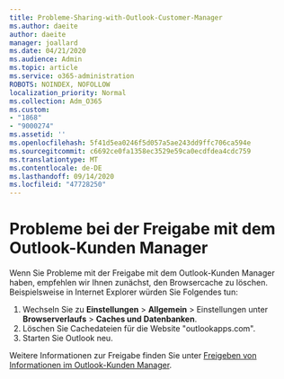 ```yaml
---
title: Probleme-Sharing-with-Outlook-Customer-Manager
ms.author: daeite
author: daeite
manager: joallard
ms.date: 04/21/2020
ms.audience: Admin
ms.topic: article
ms.service: o365-administration
ROBOTS: NOINDEX, NOFOLLOW
localization_priority: Normal
ms.collection: Adm_O365
ms.custom:
- "1868"
- "9000274"
ms.assetid: ''
ms.openlocfilehash: 5f41d5ea0246f5d057a5ae243dd9ffc706ca594e
ms.sourcegitcommit: c6692ce0fa1358ec3529e59ca0ecdfdea4cdc759
ms.translationtype: MT
ms.contentlocale: de-DE
ms.lasthandoff: 09/14/2020
ms.locfileid: "47728250"
---
```

# <a name="problems-sharing-with-outlook-customer-manager"></a>Probleme bei der Freigabe mit dem Outlook-Kunden Manager

Wenn Sie Probleme mit der Freigabe mit dem Outlook-Kunden Manager haben, empfehlen wir Ihnen zunächst, den Browsercache zu löschen. Beispielsweise in Internet Explorer würden Sie Folgendes tun:

1. Wechseln Sie zu **Einstellungen**  >  **Allgemein** > Einstellungen unter **Browserverlaufs**  >  **Caches und Datenbanken**.
2. Löschen Sie Cachedateien für die Website "outlookapps.com".
3. Starten Sie Outlook neu.

Weitere Informationen zur Freigabe finden Sie unter [Freigeben von Informationen im Outlook-Kunden Manager](https://support.office.com/article/4f26cc69-67da-4cd5-b344-02d1a4799310%20).